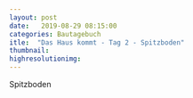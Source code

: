 ```yaml
---
layout: post
date:   2019-08-29 08:15:00
categories: Bautagebuch
itle:  "Das Haus kommt - Tag 2 - Spitzboden"
thumbnail: 
highresolutionimg: 
---
```


<div class="entry-content">

Spitzboden

</div><!-- .entry-content -->
